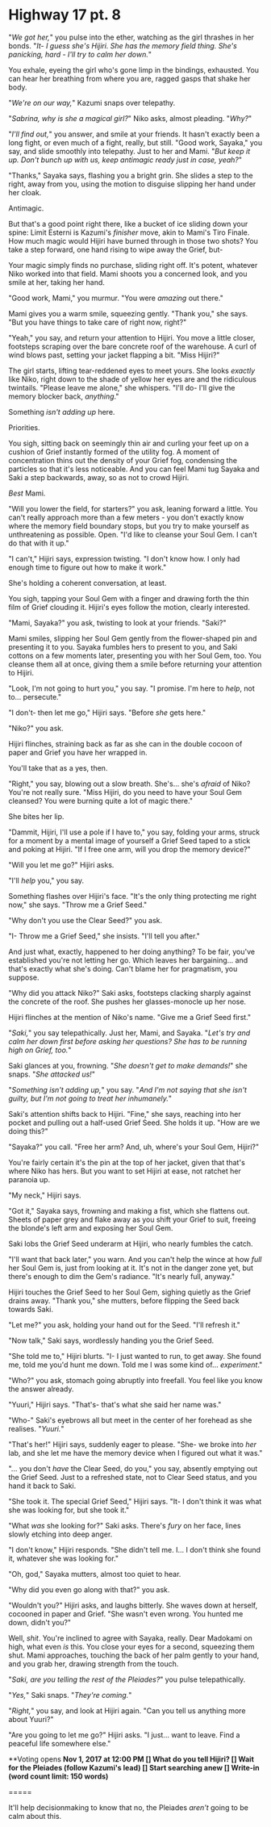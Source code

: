 # Highway 17 pt. 8

"*We got her,*" you pulse into the ether, watching as the girl thrashes in her bonds. "*It- I guess she's Hijiri. She has the memory field thing. She's panicking, hard - I'll try to calm her down.*"

You exhale, eyeing the girl who's gone limp in the bindings, exhausted. You can hear her breathing from where you are, ragged gasps that shake her body.

"*We're on our way,*" Kazumi snaps over telepathy.

"*Sabrina, why is she a magical girl?*" Niko asks, almost pleading. "*Why?*"

"*I'll find out,*" you answer, and smile at your friends. It hasn't exactly been a long fight, or even much of a fight, really, but still. "Good work, Sayaka," you say, and slide smoothly into telepathy. Just to her and Mami. "*But keep it up. Don't bunch up with us, keep antimagic ready just in case, yeah?*"

"Thanks," Sayaka says, flashing you a bright grin. She slides a step to the right, away from you, using the motion to disguise slipping her hand under her cloak.

Antimagic.

But that's a good point right there, like a bucket of ice sliding down your spine: Limit Esterni is Kazumi's *finisher* move, akin to Mami's Tiro Finale. How much magic would Hijiri have burned through in those two shots? You take a step forward, one hand rising to wipe away the Grief, but-

Your magic simply finds no purchase, sliding right off. It's potent, whatever Niko worked into that field. Mami shoots you a concerned look, and you smile at her, taking her hand.

"Good work, Mami," you murmur. "You were *amazing* out there."

Mami gives you a warm smile, squeezing gently. "Thank you," she says. "But you have things to take care of right now, right?"

"Yeah," you say, and return your attention to Hijiri. You move a little closer, footsteps scraping over the bare concrete roof of the warehouse. A curl of wind blows past, setting your jacket flapping a bit. "Miss Hijiri?"

The girl starts, lifting tear-reddened eyes to meet yours. She looks *exactly* like Niko, right down to the shade of yellow her eyes are and the ridiculous twintails. "Please leave me alone," she whispers. "I'll do- I'll give the memory blocker back, *anything*."

Something *isn't adding up* here.

Priorities.

You sigh, sitting back on seemingly thin air and curling your feet up on a cushion of Grief instantly formed of the utility fog. A moment of concentration thins out the density of your Grief fog, condensing the particles so that it's less noticeable. And you can feel Mami tug Sayaka and Saki a step backwards, away, so as not to crowd Hijiri.

*Best* Mami.

"Will you lower the field, for starters?" you ask, leaning forward a little. You can't really approach more than a few meters - you don't exactly know where the memory field boundary stops, but you try to make yourself as unthreatening as possible. Open. "I'd like to cleanse your Soul Gem. I can't do that with it up."

"I can't," Hijiri says, expression twisting. "I don't know how. I only had enough time to figure out how to make it work."

She's holding a coherent conversation, at least.

You sigh, tapping your Soul Gem with a finger and drawing forth the thin film of Grief clouding it. Hijiri's eyes follow the motion, clearly interested.

"Mami, Sayaka?" you ask, twisting to look at your friends. "Saki?"

Mami smiles, slipping her Soul Gem gently from the flower-shaped pin and presenting it to you. Sayaka fumbles hers to present to you, and Saki cottons on a few moments later, presenting you with her Soul Gem, too. You cleanse them all at once, giving them a smile before returning your attention to Hijiri.

"Look, I'm not going to hurt you," you say. "I promise. I'm here to *help*, not to... persecute."

"I don't- then let me go," Hijiri says. "Before *she* gets here."

"Niko?" you ask.

Hijiri flinches, straining back as far as she can in the double cocoon of paper and Grief you have her wrapped in.

You'll take that as a yes, then.

"Right," you say, blowing out a slow breath. She's... she's *afraid* of Niko? You're not really sure. "Miss Hijiri, do you need to have your Soul Gem cleansed? You were burning quite a lot of magic there."

She bites her lip.

"Dammit, Hijiri, I'll use a pole if I have to," you say, folding your arms, struck for a moment by a mental image of yourself a Grief Seed taped to a stick and poking at Hijiri. "If I free one arm, will you drop the memory device?"

"Will you let me go?" Hijiri asks.

"I'll *help* you," you say.

Something flashes over Hijiri's face. "It's the only thing protecting me right now," she says. "Throw me a Grief Seed."

"Why don't you use the Clear Seed?" you ask.

"I- Throw me a Grief Seed," she insists. "I'll tell you after."

And just what, exactly, happened to her doing anything? To be fair, you've established you're not letting her go. Which leaves her bargaining... and that's exactly what she's doing. Can't blame her for pragmatism, you suppose.

"Why did you attack Niko?" Saki asks, footsteps clacking sharply against the concrete of the roof. She pushes her glasses-monocle up her nose.

Hijiri flinches at the mention of Niko's name. "Give me a Grief Seed first."

"*Saki,*" you say telepathically. Just her, Mami, and Sayaka. "*Let's try and calm her down first before asking her questions? She has to be running high on Grief, too.*"

Saki glances at you, frowning. "*She doesn't get to make demands!*" she snaps. "*She attacked us!*"

"*Something isn't adding up,*" you say. "*And I'm not saying that she isn't guilty, but I'm *not* going to treat her inhumanely.*"

Saki's attention shifts back to Hijiri. "Fine," she says, reaching into her pocket and pulling out a half-used Grief Seed. She holds it up. "How are we doing this?"

"Sayaka?" you call. "Free her arm? And, uh, where's your Soul Gem, Hijiri?"

You're fairly certain it's the pin at the top of her jacket, given that that's where Niko has hers. But you want to set Hijiri at ease, not ratchet her paranoia up.

"My neck," Hijiri says.

"Got it," Sayaka says, frowning and making a fist, which she flattens out. Sheets of paper grey and flake away as you shift your Grief to suit, freeing the blonde's left arm and exposing her Soul Gem.

Saki lobs the Grief Seed underarm at Hijiri, who nearly fumbles the catch.

"I'll want that back later," you warn. And you can't help the wince at how *full* her Soul Gem is, just from looking at it. It's not in the danger zone yet, but there's enough to dim the Gem's radiance. "It's nearly full, anyway."

Hijiri touches the Grief Seed to her Soul Gem, sighing quietly as the Grief drains away. "Thank you," she mutters, before flipping the Seed back towards Saki.

"Let me?" you ask, holding your hand out for the Seed. "I'll refresh it."

"Now talk," Saki says, wordlessly handing you the Grief Seed.

"She told me to," Hijiri blurts. "I- I just wanted to run, to get away. She found me, told me you'd hunt me down. Told me I was some kind of... *experiment*."

"Who?" you ask, stomach going abruptly into freefall. You feel like you know the answer already.

"Yuuri," Hijiri says. "That's- that's what she said her name was."

"Who-" Saki's eyebrows all but meet in the center of her forehead as she realises. "*Yuuri.*"

"That's her!" Hijiri says, suddenly eager to please. "She- we broke into *her* lab, and she let me have the memory device when I figured out what it was."

"... you don't *have* the Clear Seed, do you," you say, absently emptying out the Grief Seed. Just to a refreshed state, not to Clear Seed status, and you hand it back to Saki.

"She took it. The special Grief Seed," Hijiri says. "It- I don't think it was what she was looking for, but she took it."

"What *was* she looking for?" Saki asks. There's *fury* on her face, lines slowly etching into deep anger.

"I don't know," Hijiri responds. "She didn't tell me. I... I don't think she found it, whatever she was looking for."

"Oh, god," Sayaka mutters, almost too quiet to hear.

"Why did you even go along with that?" you ask.

"Wouldn't you?" Hijiri asks, and laughs bitterly. She waves down at herself, cocooned in paper and Grief. "She wasn't even wrong. You hunted me down, didn't you?"

Well, *shit*. You're inclined to agree with Sayaka, really. Dear Madokami on high, what even *is* this. You close your eyes for a second, squeezing them shut. Mami approaches, touching the back of her palm gently to your hand, and you grab her, drawing strength from the touch.

"*Saki, are you telling the rest of the Pleiades?*" you pulse telepathically.

"*Yes,*" Saki snaps. "*They're coming.*"

"*Right,*" you say, and look at Hijiri again. "Can you tell us anything more about Yuuri?"

"Are you going to let me go?" Hijiri asks. "I just... want to leave. Find a peaceful life somewhere else."

\*\*Voting opens **Nov 1, 2017 at 12:00 PM
\[] What do you tell Hijiri?
\[] Wait for the Pleiades (follow Kazumi's lead)
\[] Start searching anew
\[] Write-in (word count limit: 150 words)**

\=====​

It'll help decisionmaking to know that no, the Pleiades *aren't* going to be calm about this.
